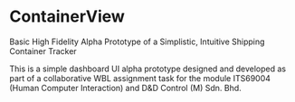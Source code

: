 # ContainerView
Basic High Fidelity Alpha Prototype of a Simplistic, Intuitive Shipping Container Tracker

This is a simple dashboard UI alpha prototype designed and developed as part of a collaborative WBL assignment task for the module ITS69004 (Human Computer Interaction) and D&D Control (M) Sdn. Bhd. 
